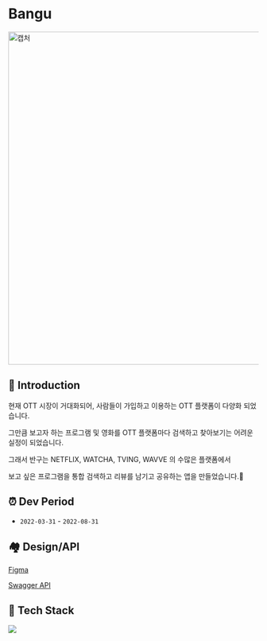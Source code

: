 # Bangu

<img width="670" alt="캡처" src="https://user-images.githubusercontent.com/60867950/185378565-c6dde9e0-116e-4256-bf94-0649072091f1.PNG">


## 📝 Introduction

현재 OTT 시장이 거대화되어, 사람들이 가입하고 이용하는 OTT 플랫폼이 다양화 되었습니다.

그만큼 보고자 하는 프로그램 및 영화를 OTT 플랫폼마다 검색하고 찾아보기는 어려운 실정이 되었습니다. 

그래서 반구는 NETFLIX, WATCHA, TVING, WAVVE 의 수많은 플랫폼에서 

보고 싶은 프로그램을 통합 검색하고 리뷰를 남기고 공유하는 앱을 만들었습니다.👀

## ⏰ Dev Period  
- `2022-03-31` - `2022-08-31`

## 🏘 Design/API
[Figma](https://www.figma.com/file/tJppchnO7whPJWuumP1V9c/Bangu?node-id=0%3A1)

[Swagger API](https://bangu.shop/swagger-ui/index.html)

## 🔨 Tech Stack 

<img src="https://img.shields.io/badge/Spring-#6DB33F?style=flat&logo=spring&logoColor=white"/>
